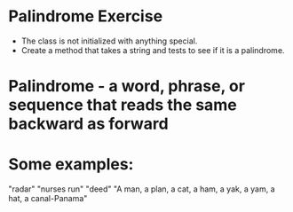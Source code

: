 Palindrome Exercise
===================

* The class is not initialized with anything special.
* Create a method that takes a string and tests to see if it is a palindrome.

Palindrome - a word, phrase, or sequence that reads the same backward as forward
==========

Some examples:
=============
"radar"
"nurses run"
"deed"
"A man, a plan, a cat, a ham, a yak, a yam, a hat, a canal-Panama"

